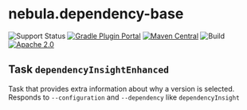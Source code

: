 nebula.dependency-base
======================

![Support Status](https://img.shields.io/badge/nebula-beta-orange.svg)
[![Gradle Plugin Portal](https://img.shields.io/maven-metadata/v/https/plugins.gradle.org/m2/com.netflix.nebula/nebula-dependency-base-plugin/maven-metadata.xml.svg?label=gradlePluginPortal)](https://plugins.gradle.org/plugin/nebula.dependency-base)
[![Maven Central](https://img.shields.io/maven-central/v/com.netflix.nebula/nebula-dependency-base-plugin)](https://maven-badges.herokuapp.com/maven-central/com.netflix.nebula/nebula-dependency-base-plugin)
![Build](https://github.com/nebula-plugins/nebula-dependency-base-plugin/actions/workflows/nebula.yml/badge.svg)
[![Apache 2.0](https://img.shields.io/github/license/nebula-plugins/nebula-dependency-base-plugin.svg)](http://www.apache.org/licenses/LICENSE-2.0)


Task `dependencyInsightEnhanced`
--------------------------------

Task that provides extra information about why a version is selected. Responds to `--configuration` and `--dependency` like `dependencyInsight`
